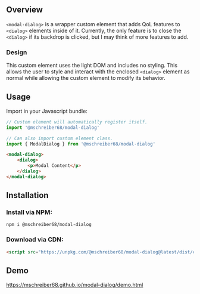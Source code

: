 ## Overview
`<modal-dialog>` is a wrapper custom element that adds QoL features to `<dialog>` elements inside of it. 
Currently, the only feature is to close the `<dialog>` if its backdrop is clicked, but I may think of more features to add.

### Design
This custom element uses the light DOM and includes no styling. 
This allows the user to style and interact with the enclosed `<dialog>` element as normal while allowing the custom element to modify its behavior.

## Usage
Import in your Javascript bundle:
```javascript
// Custom element will automatically register itself.
import '@mschreiber68/modal-dialog'

// Can also import custom element class.
import { ModalDialog } from '@mschreiber68/modal-dialog'
```

```html
<modal-dialog>
    <dialog>
        <p>Modal Content</p>
    </dialog>
</modal-dialog>
```

## Installation
### Install via NPM:
```shell
npm i @mschreiber68/modal-dialog
```

### Download via CDN:
```html
<script src="https://unpkg.com/@mschreiber68/modal-dialog@latest/dist/cdn/index.js"></script>
```

## Demo
https://mschreiber68.github.io/modal-dialog/demo.html